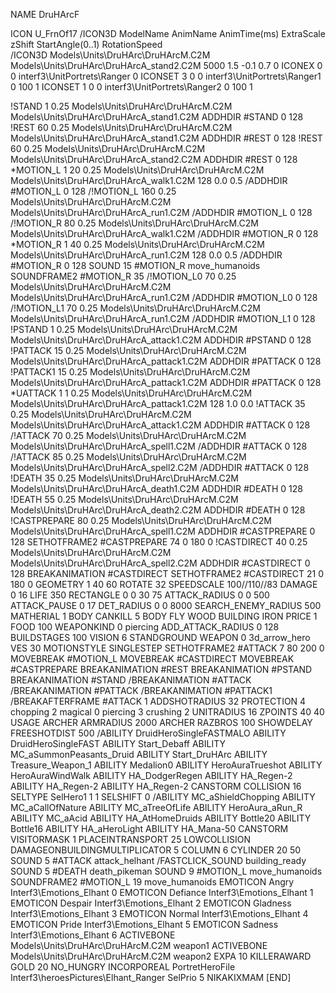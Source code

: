 NAME DruHArcF

ICON U_FrnOf17
/ICON3D ModelName AnimName AnimTime(ms) ExtraScale zShift StartAngle(0..1) RotationSpeed	
/ICON3D Models\Units\DruHArc\DruHArcM.C2M Models\Units\DruHArc\DruHArcA_stand2.C2M 5000 1.5 -0.1 0.7 0 
ICONEX 0 0 interf3\UnitPortrets\Ranger 0
ICONSET 3 0 0 interf3\UnitPortrets\Ranger1 0 100 1
ICONSET 1 0 0 interf3\UnitPortrets\Ranger2 0 100 1

!STAND          1 0.25 Models\Units\DruHArc\DruHArcM.C2M Models\Units\DruHArc\DruHArcA_stand1.C2M
ADDHDIR #STAND 0 128
!REST          60 0.25 Models\Units\DruHArc\DruHArcM.C2M Models\Units\DruHArc\DruHArcA_stand1.C2M
ADDHDIR #REST 0 128
!REST          60 0.25 Models\Units\DruHArc\DruHArcM.C2M Models\Units\DruHArc\DruHArcA_stand2.C2M
ADDHDIR #REST 0 128
*MOTION_L      1 20 0.25 Models\Units\DruHArc\DruHArcM.C2M Models\Units\DruHArc\DruHArcA_walk1.C2M 128 0.0 0.5
/ADDHDIR #MOTION_L 0 128
/!MOTION_L      160 0.25 Models\Units\DruHArc\DruHArcM.C2M Models\Units\DruHArc\DruHArcA_run1.C2M
/ADDHDIR #MOTION_L 0 128
/!MOTION_R      80 0.25 Models\Units\DruHArc\DruHArcM.C2M Models\Units\DruHArc\DruHArcA_walk1.C2M
/ADDHDIR #MOTION_R 0 128
*MOTION_R     1 40 0.25 Models\Units\DruHArc\DruHArcM.C2M Models\Units\DruHArc\DruHArcA_run1.C2M 128 0.0 0.5
/ADDHDIR #MOTION_R 0 128
SOUND 15 #MOTION_R move_humanoids
SOUNDFRAME2 #MOTION_R 35
/!MOTION_L0      70 0.25 Models\Units\DruHArc\DruHArcM.C2M Models\Units\DruHArc\DruHArcA_run1.C2M
/ADDHDIR #MOTION_L0 0 128
/!MOTION_L1      70 0.25 Models\Units\DruHArc\DruHArcM.C2M Models\Units\DruHArc\DruHArcA_run1.C2M
/ADDHDIR #MOTION_L1 0 128
!PSTAND        1  0.25 Models\Units\DruHArc\DruHArcM.C2M Models\Units\DruHArc\DruHArcA_attack1.C2M
ADDHDIR #PSTAND 0 128 
!PATTACK        15  0.25 Models\Units\DruHArc\DruHArcM.C2M Models\Units\DruHArc\DruHArcA_pattack1.C2M
ADDHDIR #PATTACK 0 128
!PATTACK1        15  0.25 Models\Units\DruHArc\DruHArcM.C2M Models\Units\DruHArc\DruHArcA_pattack1.C2M
ADDHDIR #PATTACK 0 128 
*UATTACK      1 1 0.25 Models\Units\DruHArc\DruHArcM.C2M Models\Units\DruHArc\DruHArcA_pattack1.C2M 128 1.0 0.0
!ATTACK        35 0.25 Models\Units\DruHArc\DruHArcM.C2M Models\Units\DruHArc\DruHArcA_attack1.C2M
ADDHDIR #ATTACK 0 128
/!ATTACK       70 0.25 Models\Units\DruHArc\DruHArcM.C2M Models\Units\DruHArc\DruHArcA_spell1.C2M
/ADDHDIR #ATTACK 0 128
/!ATTACK        85 0.25 Models\Units\DruHArc\DruHArcM.C2M Models\Units\DruHArc\DruHArcA_spell2.C2M
/ADDHDIR #ATTACK 0 128
!DEATH         35 0.25 Models\Units\DruHArc\DruHArcM.C2M Models\Units\DruHArc\DruHArcA_death1.C2M
ADDHDIR #DEATH 0 128
!DEATH         55 0.25 Models\Units\DruHArc\DruHArcM.C2M Models\Units\DruHArc\DruHArcA_death2.C2M
ADDHDIR #DEATH 0 128
!CASTPREPARE   80  0.25 Models\Units\DruHArc\DruHArcM.C2M Models\Units\DruHArc\DruHArcA_spell1.C2M
ADDHDIR #CASTPREPARE 0 128
SETHOTFRAME2 #CASTPREPARE 74 0 180 0
!CASTDIRECT    40  0.25 Models\Units\DruHArc\DruHArcM.C2M Models\Units\DruHArc\DruHArcA_spell2.C2M
ADDHDIR #CASTDIRECT 0 128
BREAKANIMATION #CASTDIRECT
SETHOTFRAME2 #CASTDIRECT 21 0 180 0
GEOMETRY 1 40 60
ROTATE 32
SPEEDSCALE 100//110//83
DAMAGE   0 16
LIFE     350
RECTANGLE 0 0 30 75
ATTACK_RADIUS 0 0 500
ATTACK_PAUSE 0 17
DET_RADIUS 0 0 8000
SEARCH_ENEMY_RADIUS 500
MATHERIAL 1 BODY
CANKILL 5 BODY FLY WOOD BUILDING IRON
PRICE 1 FOOD 100
WEAPONKIND 0 piercing
ADD_ATTACK_RADIUS 0 128
BUILDSTAGES 100
VISION 6
STANDGROUND
WEAPON 0 3d_arrow_hero
VES 30
MOTIONSTYLE SINGLESTEP
SETHOTFRAME2 #ATTACK 7 80 200 0
MOVEBREAK #MOTION_L
MOVEBREAK #CASTDIRECT
MOVEBREAK #CASTPREPARE
BREAKANIMATION #REST
BREAKANIMATION #PSTAND
BREAKANIMATION #STAND
/BREAKANIMATION #ATTACK
/BREAKANIMATION #PATTACK
/BREAKANIMATION #PATTACK1
/BREAKAFTERFRAME #ATTACK 1
ADDSHOTRADIUS 32
PROTECTION 4 chopping 2 magical 0 piercing 3 crushing 2
UNITRADIUS 16
ZPOINTS 40 40
USAGE ARCHER
ARMRADIUS 		2000
ARCHER
RAZBROS 100
SHOWDELAY
FREESHOTDIST 500
/ABILITY DruidHeroSingleFASTMALO
ABILITY DruidHeroSingleFAST
ABILITY Start_Debaff
ABILITY MC_aSummonPeasants_Druid
ABILITY Start_DruHArc
ABILITY Treasure_Weapon_1
ABILITY Medalion0
ABILITY HeroAuraTrueshot
ABILITY HeroAuraWindWalk
ABILITY HA_DodgerRegen
ABILITY HA_Regen-2
ABILITY HA_Regen-2
ABILITY HA_Regen-2
CANSTORM
COLLISION 16
SELTYPE SelHero1 1 1
SELSHIFT 0
/ABILITY MC_aShieldChopping
ABILITY MC_aCallOfNature
ABILITY MC_aTreeOfLife
ABILITY HeroAura_aRun_R
ABILITY MC_aAcid
ABILITY HA_AtHomeDruids
ABILITY Bottle20
ABILITY Bottle16
ABILITY HA_aHeroLight
ABILITY HA_Mana-50
CANSTORM
VISITORMASK 1
PLACEINTRANSPORT 25
LOWCOLLISION
DAMAGEONBUILDINGMULTIPLICATOR 5
COLUMN 6
CYLINDER 20 50
SOUND 5 #ATTACK attack_helhant
/FASTCLICK_SOUND building_ready
SOUND 5 #DEATH death_pikeman
SOUND 9 #MOTION_L move_humanoids
SOUNDFRAME2 #MOTION_L 19 move_humanoids
EMOTICON Angry Interf3\Emotions_Elhant 0
EMOTICON Defiance Interf3\Emotions_Elhant 1
EMOTICON Despair Interf3\Emotions_Elhant 2
EMOTICON Gladness Interf3\Emotions_Elhant 3
EMOTICON Normal Interf3\Emotions_Elhant 4
EMOTICON Pride Interf3\Emotions_Elhant 5
EMOTICON Sadness Interf3\Emotions_Elhant 6
ACTIVEBONE Models\Units\DruHArc\DruHArcM.C2M weapon1
ACTIVEBONE Models\Units\DruHArc\DruHArcM.C2M weapon2
EXPA 10
KILLERAWARD             GOLD 20
NO_HUNGRY
INCORPOREAL
PortretHeroFile Interf3\heroesPictures\Elhant_Ranger
SelPrio 5
NIKAKIXMAM
[END]
